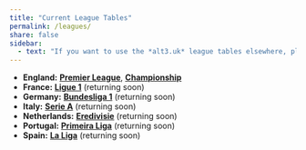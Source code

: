 ```yaml
---
title: "Current League Tables"
permalink: /leagues/
share: false
sidebar:
  - text: "If you want to use the *alt3.uk* league tables elsewhere, please be sure to read the [License and Disclaimer](/about/license) page first."
---
```


- **England:** [**Premier League**](england-premier-league), [**Championship**](england-championship)
- **France:** [**Ligue 1**](france-ligue-1) (returning soon)
- **Germany:** [**Bundesliga 1**](germany-bundesliga-1) (returning soon)
- **Italy:** [**Serie A**](italy-serie-a) (returning soon)
- **Netherlands:** [**Eredivisie**](netherlands-eredivisie) (returning soon)
- **Portugal:** [**Primeira Liga**](portugal-primeira-liga) (returning soon)
- **Spain:** [**La Liga**](spain-la-liga-primera) (returning soon)

<!-- This is an initial list of the league tables that we aim to provide and keep up to date.  It is subject to change in the future. -->






